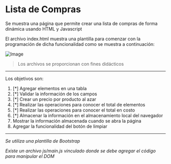 # Lista de Compras
Se muestra una página que permite crear una lista de compras de forma dinámica usando HTML y Javascript

El archivo index.html muestra una plantilla para comenzar con la programación de dicha funcionalidad como se muestra a continuación:

![Image](https://github.com/jcgeneration/CH45_ListaCompras/blob/main/img/SplashScreen.png)

> Los archivos se proporcionan con fines didácticos

---
Los objetivos son:
1. [*] Agregar elementos en una tabla
2. [*] Validar la información de los campos
3. [*] Crear un precio por producto al azar
4. [*] Realizar las operaciones para conocer el total de elementos
5. [*] Realizar las operaciones para conocer el total en costo
6. [*] Almacenar la información en el almacenamiento local del navegador
7. Mostrar la información almacenada cuando se abra la página
8. Agregar la funcionalidad del botón de limpiar

---

*Se utiliza una plantilla de Bootstrap*

*Existe un archivo js/main.js vinculado donde se debe agregar el código para manipular el DOM*




